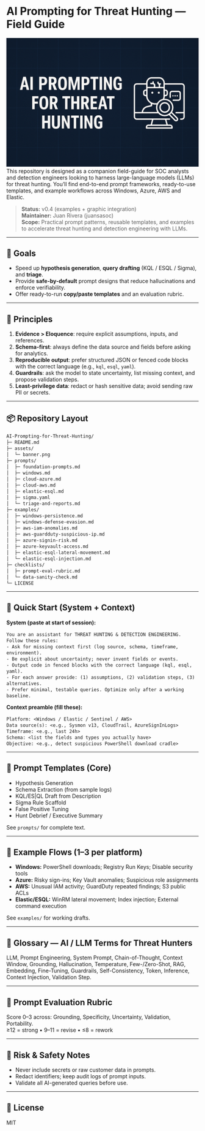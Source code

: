
# AI Prompting for Threat Hunting — Field Guide

![AI Prompting Banner](assets/banner.png)
This repository is designed as a companion field-guide for SOC analysts and detection engineers looking to harness large-language models (LLMs) for threat hunting. You’ll find end-to-end prompt frameworks, ready-to-use templates, and example workflows across Windows, Azure, AWS and Elastic.
> **Status:** v0.4 (examples + graphic integration)  
> **Maintainer:** Juan Rivera (juansasoc)  
> **Scope:** Practical prompt patterns, reusable templates, and examples to accelerate threat hunting and detection engineering with LLMs.

---

## 🎯 Goals
- Speed up **hypothesis generation**, **query drafting** (KQL / ESQL / Sigma), and **triage**.
- Provide **safe-by-default** prompt designs that reduce hallucinations and enforce verifiability.
- Offer ready-to-run **copy/paste templates** and an evaluation rubric.

---

## 🧱 Principles
1. **Evidence > Eloquence**: require explicit assumptions, inputs, and references.
2. **Schema-first**: always define the data source and fields before asking for analytics.
3. **Reproducible output**: prefer structured JSON or fenced code blocks with the correct language (e.g., `kql`, `esql`, `yaml`).
4. **Guardrails**: ask the model to state uncertainty, list missing context, and propose validation steps.
5. **Least-privilege data**: redact or hash sensitive data; avoid sending raw PII or secrets.

---

## 📦 Repository Layout
```
AI-Prompting-for-Threat-Hunting/
├─ README.md
├─ assets/
│  └─ banner.png
├─ prompts/
│  ├─ foundation-prompts.md
│  ├─ windows.md
│  ├─ cloud-azure.md
│  ├─ cloud-aws.md
│  ├─ elastic-esql.md
│  ├─ sigma.yaml
│  └─ triage-and-reports.md
├─ examples/
│  ├─ windows-persistence.md
│  ├─ windows-defense-evasion.md
│  ├─ aws-iam-anomalies.md
│  ├─ aws-guardduty-suspicious-ip.md
│  ├─ azure-signin-risk.md
│  ├─ azure-keyvault-access.md
│  ├─ elastic-esql-lateral-movement.md
│  └─ elastic-esql-injection.md
├─ checklists/
│  ├─ prompt-eval-rubric.md
│  └─ data-sanity-check.md
└─ LICENSE
```

---

## 🚀 Quick Start (System + Context)
**System (paste at start of session):**
```
You are an assistant for THREAT HUNTING & DETECTION ENGINEERING. Follow these rules:
- Ask for missing context first (log source, schema, timeframe, environment).
- Be explicit about uncertainty; never invent fields or events.
- Output code in fenced blocks with the correct language (kql, esql, yaml).
- For each answer provide: (1) assumptions, (2) validation steps, (3) alternatives.
- Prefer minimal, testable queries. Optimize only after a working baseline.
```

**Context preamble (fill these):**
```
Platform: <Windows / Elastic / Sentinel / AWS>
Data source(s): <e.g., Sysmon v13, CloudTrail, AzureSignInLogs>
Timeframe: <e.g., last 24h>
Schema: <list the fields and types you actually have>
Objective: <e.g., detect suspicious PowerShell download cradle>
```

---

## 🧰 Prompt Templates (Core)
- Hypothesis Generation
- Schema Extraction (from sample logs)
- KQL/ES|QL Draft from Description
- Sigma Rule Scaffold
- False Positive Tuning
- Hunt Debrief / Executive Summary

See `prompts/` for complete text.

---

## 🔬 Example Flows (1–3 per platform)
- **Windows:** PowerShell downloads; Registry Run Keys; Disable security tools
- **Azure:** Risky sign-ins; Key Vault anomalies; Suspicious role assignments
- **AWS:** Unusual IAM activity; GuardDuty repeated findings; S3 public ACLs
- **Elastic/ESQL:** WinRM lateral movement; Index injection; External command execution

See `examples/` for working drafts.

---

## 📘 Glossary — AI / LLM Terms for Threat Hunters
LLM, Prompt Engineering, System Prompt, Chain-of-Thought, Context Window, Grounding, Hallucination, Temperature, Few-/Zero-Shot, RAG, Embedding, Fine-Tuning, Guardrails, Self-Consistency, Token, Inference, Context Injection, Validation Step.

---

## 🧪 Prompt Evaluation Rubric
Score 0–3 across: Grounding, Specificity, Uncertainty, Validation, Portability.  
≥12 = strong • 9–11 = revise • ≤8 = rework

---

## 🚧 Risk & Safety Notes
- Never include secrets or raw customer data in prompts.
- Redact identifiers; keep audit logs of prompt inputs.
- Validate all AI-generated queries before use.

---

## 📑 License
MIT
